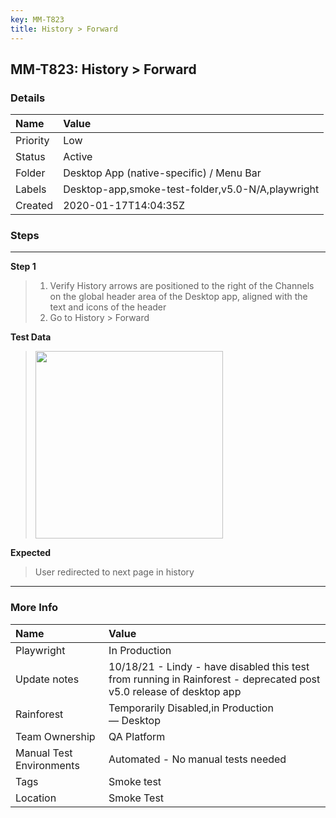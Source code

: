 ```yaml
---
key: MM-T823
title: History > Forward
---
```


## MM-T823: History > Forward

### Details

| Name     | Value                                             |
| :------- | :------------------------------------------------ |
| Priority | Low                                               |
| Status   | Active                                            |
| Folder   | Desktop App (native-specific) / Menu Bar          |
| Labels   | Desktop-app,smoke-test-folder,v5.0-N/A,playwright |
| Created  | 2020-01-17T14:04:35Z                              |

### Steps

<hr/>

**Step 1**

> <article><ol><li>Verify History arrows are positioned to the right of the Channels on the global header area of the Desktop app, aligned with the text and icons of the header</li><li>Go to History &gt; Forward</li></ol></article>

**Test Data**

> <article><img src="https://smartbear-tm4j-prod-us-west-2-attachment-rich-text.s3.us-west-2.amazonaws.com/embedded-f3277290f945470c4add5d21ef3dc7ca7b74388fc7152bfb6b99ae58c66a95a8-1651871745589-Screen+Shot+2022-05-06+at+5.13.40+PM.png" style="width:300px" class="fr-fil fr-dib" /></article>

**Expected**

> <article>User redirected to next page in history</article>

<hr/>

### More Info

| Name                     | Value                                                                                                               |
| :----------------------- | :------------------------------------------------------------------------------------------------------------------ |
| Playwright               | In Production                                                                                                       |
| Update notes             | 10/18/21 - Lindy - have disabled this test from running in Rainforest - deprecated post v5.0 release of desktop app |
| Rainforest               | Temporarily Disabled,in Production — Desktop                                                                        |
| Team Ownership           | QA Platform                                                                                                         |
| Manual Test Environments | Automated - No manual tests needed                                                                                  |
| Tags                     | Smoke test                                                                                                          |
| Location                 | Smoke Test                                                                                                          |
